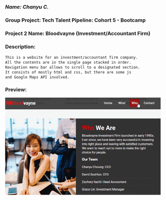 ### *Name: Chanyu C.*

### Group Project: Tech Talent Pipeline: Cohort 5 - Bootcamp
### Project 2 Name: Bloodvayne (Investment/Accountant Firm)

### Description: 
``` 
This is a website for an investment/accountant firm company.
All the contents are in the single page stacked in order.
Navigation menu bar allows to scroll to a designated section. 
It consists of mostly html and css, but there are some js 
and Google Maps API involved.
```

### Preview:
<a href = "./img/gif1.gif"><img src = "./img/gif1.gif">
